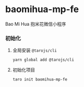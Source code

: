 # baomihua-mp-fe

Bao Mi Hua 抱米花微信小程序

### 初始化

1. 全局安装 `@tarojs/cli`

   ```
   yarn global add @tarojs/cli
   ```

2. 初始化项目

   ```
   taro init baomihua-mp-fe
   ```